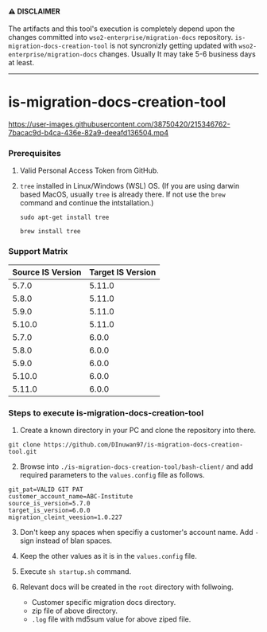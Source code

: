 #### ⚠️ DISCLAIMER

The artifacts and this tool's execution is completely depend upon the changes committed into `wso2-enterprise/migration-docs` repository. `is-migration-docs-creation-tool` is not syncronizly getting updated with `wso2-enterprise/migration-docs` changes. Usually It may take 5-6 business days at least.

------------------------------------------------------------------


# is-migration-docs-creation-tool


https://user-images.githubusercontent.com/38750420/215346762-7bacac9d-b4ca-436e-82a9-deeafd136504.mp4



### Prerequisites
1. Valid Personal Access Token from GitHub.
2. `tree` installed in Linux/Windows (WSL) OS. (If you are using darwin based MacOS, usually `tree` is already there. If not use the `brew` command and continue the intstallation.)

   ```
   sudo apt-get install tree
   ```
   ```
   brew install tree
   ```

### Support Matrix
| Source IS Version | Target IS Version |
|-------------------|-------------------|
| 5.7.0 | 5.11.0 |
| 5.8.0 | 5.11.0 |
| 5.9.0 | 5.11.0 |
| 5.10.0 | 5.11.0 |
| 5.7.0 | 6.0.0 |
| 5.8.0 | 6.0.0 |
| 5.9.0 | 6.0.0 |
| 5.10.0 | 6.0.0 |
| 5.11.0 | 6.0.0 |

### Steps to execute is-migration-docs-creation-tool
1. Create a known directory in your PC and clone the repository into there.
```
git clone https://github.com/DInuwan97/is-migration-docs-creation-tool.git
```
2. Browse into `./is-migration-docs-creation-tool/bash-client/` and add required parameters to the `values.config` file as follows.
```config
git_pat=VALID GIT PAT
customer_account_name=ABC-Institute
source_is_version=5.7.0
target_is_version=6.0.0
migration_cleint_veesion=1.0.227
```
3. Don't keep any spaces when specifiy a customer's account name. Add `-` sign instead of blan spaces.
4. Keep the other values as it is in the `values.config` file.
5. Execute `sh startup.sh` command.
6. Relevant docs will be created in the `root` directory with follwoing.

     * Customer specific migration docs directory.
     * zip file of above directory.
     * `.log` file with md5sum value for above ziped file.
